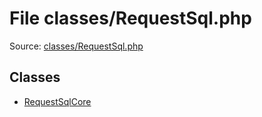 File classes/RequestSql.php
=========

Source: [classes/RequestSql.php](https://github.com/PrestaShop/PrestaShop/blob/1.5.0.17/classes/RequestSql.php)


Classes
-------

* [RequestSqlCore](class.RequestSqlCore.md)

